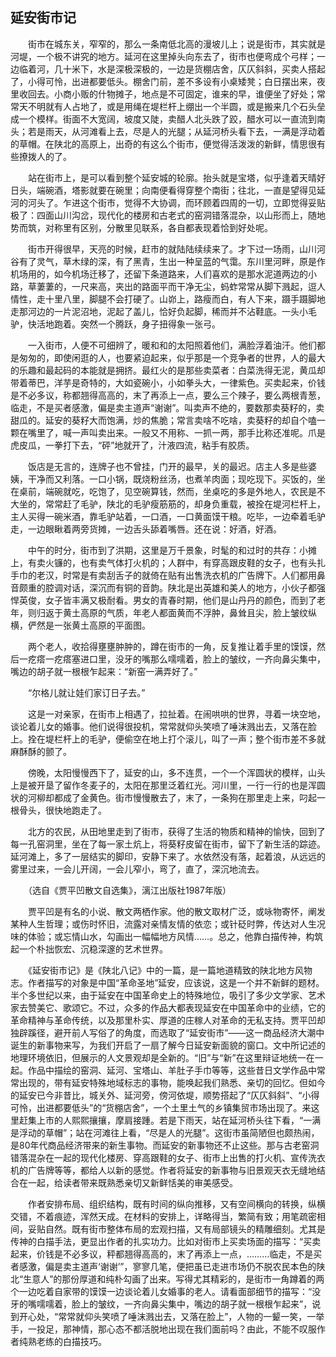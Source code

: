  

## 延安街市记

　　街市在城东关，窄窄的，那么一条南低北高的漫坡儿上；说是街市，其实就是河堤，一个极不讲究的地方。延河在这里掉头向东去了，街市也便弯成个弓样；一边临着河，几十米下，水是深极深极的，一边是货棚店舍，仄仄斜斜，买卖人搭起了，小得可怜，出进都要低头。棚舍门前，差不多设有小桌矮凳；白日摆出来，夜里收回去。小商小贩的什物摊子，地点是不可固定，谁来的早，谁便坐了好处；常常天不明就有人占地了，或是用绳在堤栏杆上绷出一个半圆，或是搬来几个石头垒成一个模样。街面不大宽阔，坡度又陡，卖醋人北头跌了跤，醋水可以一直流到南头；若是雨天，从河滩看上去，尽是人的光腿；从延河桥头看下去，一满是浮动着的草帽。在陕北的高原上，出奇的有这么个街市，便觉得活泼泼的新鲜，情思很有些撩拨人的了。

　　站在街市上，是可以看到整个延安城的轮廓。抬头就是宝塔，似乎逢着天晴好日头，端碗酒，塔影就要在碗里；向南便看得穿整个南街；往北，一直是望得见延河的河头了。乍进这个街市，觉得不大协调，而环顾着四周的一切，立即觉得妥贴极了：四面山川沟岔，现代化的楼房和古老式的窑洞错落混杂，以山形而上，随地势而筑，对称里有区别，分散里见联系，各自都表现着恰到好处呢。

　　街市开得很早，天亮的时候，赶市的就陆陆续续来了。才下过一场雨，山川河谷有了灵气，草木绿的深，有了黑青，生出一种呈蓝的气霭。东川里河畔，原是作机场用的，如今机场迁移了，还留下条道路来，人们喜欢的是那水泥道两边的小路，草萋萋的，一尺来高，夹出的路面平而干净无尘，蚂蚱常常从脚下溅起，逗人情性，走十里八里，脚腿不会打硬了。山峁上，路瘦而白，有人下来，蹑手蹑脚地走那河边的一片泥沼地，泥起了盖儿，恰好负起脚，稀而并不沾鞋底。一头小毛驴，快活地跑着。突然一个腾跃，身子扭得象一张弓。

　　一入街市，人便不可细辨了，暖和和的太阳照着他们，满脸浮着油汗。他们都是匆匆的，即使闲逛的人，也要紧迫起来，似乎那是一个竞争者的世界，人的最大的乐趣和最起码的本能就是拥挤。最红火的是那些卖菜者：白菜洗得无泥，黄瓜却带着蒂巴，洋芋是奇特的，大如瓷碗小，小如拳头大，一律紫色。买卖起来，价钱是不必多议，称都翘得高高的，末了再添上一点，要么三个辣子，要么两根青葱，临走，不是买者感激，偏是卖主道声“谢谢”。叫卖声不绝的，要数那卖葵籽的，卖甜瓜的。延安的葵籽大而饱满，炒的焦脆；常言卖啥不吃啥，卖葵籽的却自个嗑一颗在嘴里了，喊一声叫卖出来。一般又不用称、一抓一两，那手比称还准呢。爪是虎皮瓜，一拳打下去，“砰”地就开了，汁液四流，粘手有胶质。

　　饭店是无言的，连牌子也不曾挂，门开的最早，关的最迟。店主人多是些婆姨，干净而又利落。一口小锅，既烧粉丝汤，也煮羊肉面；现吃现下。买饭的，坐在桌前，端碗就吃，吃饱了，见空碗算钱，然而，坐桌吃的多是外地人，农民是不大坐的，常常赶了毛驴，陕北的毛驴瘦筋筋的，却身负重载，被拴在堤河栏杆上，主人买得一碗米酒，靠毛驴站着，一口酒，一口黄面馍干粮。吃毕，一边牵着毛驴走，一边眼瞅着两旁货摊，一边舌头舔着嘴唇。还在说：好酒，好酒。

　　中午的时分，街市到了洪期，这里是万千景象，时髦的和过时的共存：小摊上，有卖火镰的，也有卖气体打火机的；人群中，有穿高跟皮鞋的女子，也有头扎手巾的老汉，时常是有卖刮舌子的就倚在贴有出售洗衣机的广告牌下。人们都用鼻音颇重的腔调对话，深沉而有铜的音韵。陕北是出英雄和美人的地方，小伙子都强悍英俊，女子皆丰满又极耐看。男女的青春时期，他们是山丹丹的颜色，而到了老年，则归返于黄土高原的气质，年老人都面黄而不浮肿，鼻耸且尖，脸上皱纹纵横，俨然是一张黄土高原的平面图。

　　两个老人，收拾得壅壅肿肿的，蹲在街市的一角，反复推让着手里的馍馍，然后一疙瘩一疙瘩塞进口里，没牙的嘴那么嚅嚅着，脸上的皱纹，一齐向鼻尖集中，嘴边的胡子就一根根乍起来：“新窑一满弄好了。”

　　“尔格儿就让娃们家订日子去。”

　　这是一对亲家，在街市上相遇了，拉扯着。在闹哄哄的世界，寻着一块空地，谈论着儿女的婚事。他们说得很投机，常常就仰头笑喷了唾沫溅出去，又落在脸上。拴在堤栏杆上的毛驴，便偷空在地上打个滚儿，叫了一声；整个街市差不多就麻酥酥的颤了。

　　傍晚，太阳慢慢西下了，延安的山，多不连贯，一个一个浑圆状的模样，山头上是被开垦了留作冬麦子的，太阳在那里泛着红光。河川里，一行一行的也是浑圆状的河柳却都成了金黄色。街市慢慢散去了，末了，一条狗在那里走上来，叼起一根骨头，很快地跑走了。

　　北方的农民，从田地里走到了街市，获得了生活的物质和精神的愉快，回到了每一孔窑洞里，坐在了每一家土炕上，将葵籽皮留在街市，留下了新生活的踪迹。延河滩上，多了一层结实的脚印，安静下来了。水依然没有落，起着浪，从远远的雾里过来，一会儿开阔，一会儿窄小，弯了，直了，深沉地流去。

　　（选自《贾平凹散文自选集》，漓江出版社1987年版）

　　贾平凹是有名的小说、散文两栖作家。他的散文取材广泛，或咏物寄怀，阐发某种人生哲理；或伤时怀旧，流露对亲情友情的依恋；或针砭时弊，传达对人生况味的体验；或忘情山水，勾画出一幅幅地方风情……。总之，他靠白描传神，构筑起一个朴拙恢宏、沉稳深邃的艺术世界。

　　《延安街市记》是《陕北八记》中的一篇，是一篇地道精致的陕北地方风物志。作者描写的对象是中国“革命圣地”延安，应该说，这是一个并不新鲜的题材。半个多世纪以来，由于延安在中国革命史上的特殊地位，吸引了多少文学家、艺术家去赞美它、歌颂它。不过，众多的作品大都表现延安在中国革命中的业绩，它的革命精神与革命传统，以及那里朴实、厚道的庄稼人对革命的无私支持。贾平凹却独辟蹊径，避开前人写俗了的角度，而选取了“延安街市”——这一商品经济大潮中诞生的新事物来写，为我们开启了一扇了解今日延安新面貌的窗口。文中所记述的地理环境依旧，但展示的人文景观却是全新的。“旧”与“新”在这里辩证地统一在一起。作品中描绘的窑洞、延河、宝塔山、羊肚子手巾等等，这些昔日文学作品中常常出现的，带有延安特殊地域标志的事物，能唤起我们熟悉、亲切的回忆。但如今的延安已今非昔比，城关外、延河旁，傍河依堤，顺势搭起了“仄仄斜斜”、“小得可怜，出进都要低头”的“货棚店舍”，一个土里土气的乡镇集贸市场出现了。来这里赶集上市的人熙熙攘攘，摩肩接踵。若是下雨天，站在延河桥头往下看，“一满是浮动的草帽”；站在河滩往上看，“尽是人的光腿”。这街市虽简陋但也颇热闹，是80年代商品经济带来的新生事物。而延安的新事物还不止这些。那与古老窑洞错落混杂在一起的现代化楼房、穿高跟鞋的女子、街市上出售的打火机、宣传洗衣机的广告牌等等，都给人以新的感觉。作者将延安的新事物与旧景观天衣无缝地结合在一起，给读者带来既熟悉亲切又新鲜恬美的审美感受。

　　作者安排布局、组织结构，既有时间的纵向推移，又有空间横向的转换，纵横交错，不着痕迹，浑然天成。在材料的安排上，详略得当，繁简有致；用笔疏密相间，妥贴自然。既有街市整体布局的宏观扫描，又有局部镜头的精雕细刻。尤其是传神的白描手法，更显出作者的扎实功力。比如对街市上买卖场面的描写：“买卖起来，价钱是不必多议，秤都翘得高高的，末了再添上一点，………临走，不是买者感激，偏是卖主道声‘谢谢’”，寥寥几笔，便把虽已走进市场仍不脱农民本色的陕北“生意人”的那份厚道和纯朴勾画了出来。写得尤其精彩的，是街市一角蹲着的两个一边吃着自家带的馍馍一边谈论着儿女婚事的老人。请看面部细节的描写：“没牙的嘴嚅嚅着，脸上的皱纹，一齐向鼻尖集中，嘴边的胡子就一根根乍起来”，说到开心处，“常常就仰头笑喷了唾沫溅出去，又落在脸上”，人物的一颦一笑，一举手，一投足，那神情，那心态不都活脱地出现在我们面前吗？由此，不能不叹服作者纯熟老练的白描技巧。